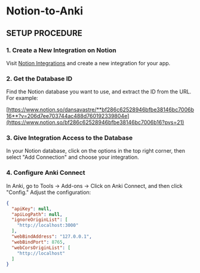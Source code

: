 # Notion-to-Anki

## SETUP PROCEDURE

### 1. Create a New Integration on Notion

Visit [Notion Integrations](https://www.notion.so/my-integrations) and create a new integration for your app.

### 2. Get the Database ID

Find the Notion database you want to use, and extract the ID from the URL. For example:

[https://www.notion.so/dansavastre/**bf286c62528946bfbe38146bc7006b16**?v=206d7ee703744ac488d760192339804e](https://www.notion.so/bf286c62528946bfbe38146bc7006b16?pvs=21)

### 3. Give Integration Access to the Database

In your Notion database, click on the options in the top right corner, then select "Add Connection" and choose your integration.

### 4. Configure Anki Connect

In Anki, go to Tools → Add-ons → Click on Anki Connect, and then click "Config." Adjust the configuration:

```json
{
  "apiKey": null,
  "apiLogPath": null,
  "ignoreOriginList": [
    "http://localhost:3000"
  ],
  "webBindAddress": "127.0.0.1",
  "webBindPort": 8765,
  "webCorsOriginList": [
    "http://localhost"
  ]
}
